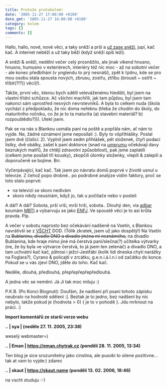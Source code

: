 ```yaml
---
title: Protože protokolem!
date: '2005-11-27 17:00:00 +0100'
date_gmt: '2005-11-27 16:00:00 +0100'
category: kolem
tags: []
comments: []
---
```

<p>Hallo, hallo, nové, nové věci, a taky sněží a prší
a <a href="https://www.deviantart.com/deviation/25703173/">už zase
sněží</a>, jupí, kač kač. A internet neběží a už taky běží (když sněží spíš leží).</p>
<p>A sněží &amp; sněží, nedělní večer celý prosněžilo, ale jinak víkend
hnusno, hnusno, humusno v exteriérech, interiéry též nic moc - až na
sobotní večer - ale konec předbíhání (v ynglendu to prý nesnáší), zpět
k týdnu, kde se pro mou osobu stala spousta nových, zbrusu, zostřu, ztříbu
(brousit ~ ostřit ~ tříbit(?!?)) věcí(!).</p>
<p>Tákže, první věc, kterou bych sdělil veleváženému hledišti, byl jsem
na vlastní třídní schůzce. Ač všichni machřili, jak tam půjdou, byl
jsem tam nakonci sám uprostřed nesvých nevrstevníků. A byla to celkem
nuda (škola vychází z předpokladu, že nic doma neřeknu (třeba že chodím
do školy, do maturitního ročníku, co že je to ta maturita (a) stavební
materiál? b) rozpouštědlo?))). Utekl jsem.</p>
<p>Pak se na nás s Blankou usmála paní na poště a popřála nám, ať nám to
vyjde. Ne, žádné oznámení jsme neposílali :). Byly to všpřihlášky. Poslal
jsem dvě (číslicí: 2). Vyplnil jsem sedm přihlášek, pět složenek,
čtyři podací lístky, dvě obálky, zašel k paní doktorce (snad na
<a href="https://www.vsup.cz">umprumu</a>
očekávají davy bezrukých malířů, že chtějí zdravotní způsobilost),
pak jsme zaplatili (celkem jsme posílali tři kousky), zkopčili úlomky
složenky, vlepili &amp; zalepili a doporučeně se bojíme. Brr.</p>
<p>Vyčerpávající, kač kač. Tak jsem po návratu domů poprvé v životě
usnul u televize. Z čehož popo drobné.. po podrobné analýze vidím faktory,
proč se toto stalo poprvé:</p>
<ul>
<li>na televizi se skoro nedívám</li>
<li>skoro nikdy neusínám, když jo, tak u počítače nebo v posteli</li>
</ul>
<p>A dál? A dál? Sobota, prší vrši, mrši hrší, sobota.. Dlouhý den,
via <a href="https://adbar.bloguje.cz">adbar</a>
koumám <a href="https://www.gro.cz/osobnostni_test_mbti">MBTI</a>
a vybarvuju se jako
<a href="https://www.gro.cz/osobnostni_test_mbti/index.php?text=ENFJ">ENFJ</a>.
Ve spoustě věcí je to asi krůta pravda. Píp.</p>
<p>A večer v sobotu naprosto bez očekávání nadšeně na Vsetín, s Blankou
navrátivší se z <a href="https://www.vscht.cz/homepage">VŠCHT</a> DOD.
(Tólik zkratek, jsem už jako dospělý!) Na Vsetín na <del>Bublaninu, divadlo
DNO a divadlo jména mi neznámého,</del> na divadlo Bublanina, kde hraje mimo jiné má čerstvá paní/slečna(?)
učitelka výtvarky (ne, že by byla ve výtvarce čerstvá, to já jsem ten zelenáč) a divadlo DNO, a tam
uchvatní kač kač, pštrosi i ježci-Jestřábi (kolik lidí dneska chytí narážky
na Foglara?), Cyrano &amp; policajti v zrcátku, g.e.n.i.á.l.n.í od začátku do konce.
Pokud se u vás zjeví DNO, jděte do toho. Kač kač.</p>
<p>Neděle, dlouhá, předlouhá, přepřepřepřepředlouhá.</p>
<p>A jedna věc se nemění: Já Ji tak moc miluju :)</p>
<p>P.K.B. (Po Konci Blognutí): Doufám, že nadšení při psaní tohoto zápisku neubralo na
hodnotě sdělení :]. Beztak je to jedno, bez nadšení by nic nebylo, takže
pokud je (hodnota > 0) { je to v pohodě }. Jdu mrknout na práci. :)</p>
<div class="import-komentaru">
<p><strong>Import komentářů ze starší verze webu</strong></p>
<div class="comment">
<p style="font-weight:bold"><span class="compredmet">..</span> | <span class="comname">sya</span> | (neděle&nbsp;27.&nbsp;11.&nbsp;2005,&nbsp;23:38)</p>
<p>weselý webmaster=) </p>
</div>
<div class="comment">
<p style="font-weight:bold"><span class="compredmet">..</span> | <span class="comname">Eman</span> |  <a href="https://eman.chytrak.cz">https://eman.chytrak.cz</a> (pondělí&nbsp;28.&nbsp;11.&nbsp;2005,&nbsp;13:34)</p>
<p>Ten blog je sice srozumitelny jako cinstina, ale pusobi to silene pozitivne... tak at vam to vyjde:) zdarec </p>
</div>
<div class="comment">
<p style="font-weight:bold"><span class="compredmet">..</span> | <span class="comname">skaut</span> |  <a href="https://skaut.name">https://skaut.name</a> (pondělí&nbsp;13.&nbsp;02.&nbsp;2006,&nbsp;18:46)</p>
<p>na vscht studuju :-) </p>
</div>
</div>
